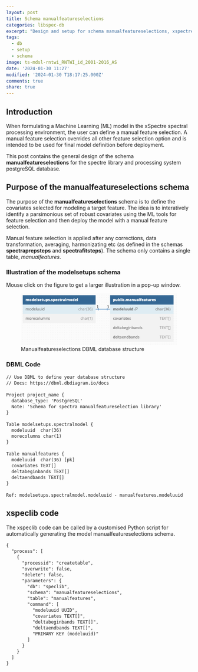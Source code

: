 ```yaml
---
layout: post
title: Schema manualfeatureselections
categories: libspec-db
excerpt: "Design and setup for schema manualfeatureselections, xspectre postgreSQL spectral library"
tags:
  - db
  - setup
  - schema
image: ts-mdsl-rntwi_RNTWI_id_2001-2016_AS
date: '2024-01-30 11:27'
modified: '2024-01-30 T18:17:25.000Z'
comments: true
share: true
---
```


## Introduction

When formulating a Machine Learning (ML) model in the xSpectre spectral processing environment, the user can define a manual feature selection. A manual feature selection overrides all other feature selection option and is intended to be used for final model definition before deployment.

This post contains the general design of the schema **manualfeatureselections** for the spectre library and processing system postgreSQL database.

## Purpose of the manualfeatureselections schema

The purpose of the **manualfeatureselections** schema is to define the covariates selected for modeling a target feature. The idea is to interatively identify a parsimonious set of robust covariates using the ML tools for feature selection and then deploy the model with a manual feature selection.

Manual feature selection is applied after any corrections, data transformation,  averaging, harmonizating etc (as defined in the schemas **spectraprepsteps** and **spectrafitsteps**). The schema only contains a single table, _manualfeatures_.

### Illustration of the modelsetups schema

Mouse click on the figure to get a larger illustration in a pop-up window.

<figure>
<a href="../../images/DBML_schema-manualfeatureselections.png">
<img src="../../images/DBML_schema-manualfeatureselections.png"></a>
<figcaption>Manualfeatureselections DBML database structure</figcaption>
</figure>

### DBML Code

```
// Use DBML to define your database structure
// Docs: https://dbml.dbdiagram.io/docs

Project project_name {
  database_type: 'PostgreSQL'
  Note: 'Schema for spectra manualfeatureselection library'
}

Table modelsetups.spectralmodel {
  modeluuid  char(36)
  morecolumns char(1)
}

Table manualfeatures {
  modeluuid  char(36) [pk]
  covariates TEXT[]
  deltabeginbands TEXT[]
  deltaendbands TEXT[]
}

Ref: modelsetups.spectralmodel.modeluuid - manualfeatures.modeluuid
```
## xspeclib code

The xspeclib code can be called by a customised Python script for automatically generating the model manualfeatureselections schema.

```
{
  "process": [
    {
      "processid": "createtable",
      "overwrite": false,
      "delete": false,
      "parameters": {
        "db": "speclib",
        "schema": "manualfeatureselections",
        "table": "manualfeatures",
        "command": [
          "modeluuid UUID",
          "covariates TEXT[]",
          "deltabeginbands TEXT[]",
          "deltaendbands TEXT[]",
          "PRIMARY KEY (modeluuid)"
        ]
      }
    }
  ]
}
```
